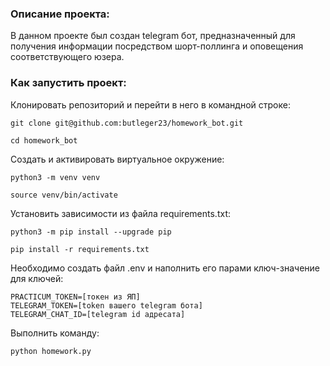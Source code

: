 ### Описание проекта:

В данном проекте был создан telegram бот, предназначенный для получения информации посредством шорт-поллинга и оповещения соответствующего юзера.

### Как запустить проект:

Клонировать репозиторий и перейти в него в командной строке:

```
git clone git@github.com:butleger23/homework_bot.git
```

```
cd homework_bot
```

Cоздать и активировать виртуальное окружение:

```
python3 -m venv venv
```

```
source venv/bin/activate
```

Установить зависимости из файла requirements.txt:

```
python3 -m pip install --upgrade pip
```

```
pip install -r requirements.txt
```

Необходимо создать файл .env и наполнить его парами ключ-значение для ключей:

```
PRACTICUM_TOKEN=[токен из ЯП]
TELEGRAM_TOKEN=[token вашего telegram бота]
TELEGRAM_CHAT_ID=[telegram id адресата]
```

Выполнить команду:

```
python homework.py
```